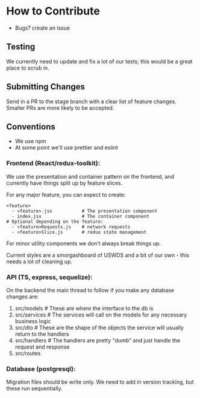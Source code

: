# How to Contribute

- Bugs? create an issue

## Testing

We currently need to update and fix a lot of our tests; this would be a great
place to scrub in.

## Submitting Changes

Send in a PR to the stage branch with a clear list of feature changes. Smaller
PRs are more likely to be accepted.

## Conventions

- We use npm
- At some point we'll use prettier and eslint

### Frontend (React/redux-toolkit):

We use the presentation and container pattern on the frontend, and currently have things split up by feature slices.

For any major feature, you can expect to create:

```
<feature>
  - <feature>.jsx           # The presentation component
  - index.jsx               # The container component
# Optional depending on the feature:
  - <feature>Requests.js    # network requests
  - <feature>Slice.js       # redux state management
```

For minor utility components we don't always break things up.

Current styles are a smorgashboard of USWDS and a bit of our own - this needs a lot of cleaning up.

### API (TS, express, sequelize):

On the backend the main thread to follow if you make any database changes are:

1. src/models # These are where the interface to the db is
2. src/services # The services will call on the models for any necessary business logic
3. src/dto # These are the shape of the objects the service will usually return to the handlers
4. src/handlers # The handlers are pretty "dumb" and just handle the request and response
5. src/routes

### Database (postgresql):

Migration files should be write only. We need to add in version tracking, but these run sequentially.
